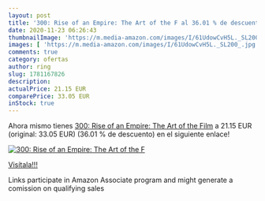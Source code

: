 ```yaml
---
layout: post
title: '300: Rise of an Empire: The Art of the F al 36.01 % de descuento'
date: 2020-11-23 06:26:43
thumbnailImage: 'https://m.media-amazon.com/images/I/61UdowCvH5L._SL200_.jpg'
images: [ 'https://m.media-amazon.com/images/I/61UdowCvH5L._SL200_.jpg' ]
comments: true
category: ofertas
author: ring
slug: 1781167826
description:
actualPrice: 21.15 EUR
comparePrice: 33.05 EUR
inStock: true
---
```


Ahora mismo tienes [300: Rise of an Empire: The Art of the Film](https://www.amazon.es/dp/1781167826/?tag=tolees-21) a 21.15 EUR (original: 33.05 EUR) (36.01 %  de descuento) en el siguiente enlace!

[![300: Rise of an Empire: The Art of the F](https://m.media-amazon.com/images/I/61UdowCvH5L._SL200_.jpg)](https://www.amazon.es/dp/1781167826/?tag=tolees-21)

[Visítala!!!](https://www.amazon.es/dp/1781167826/?tag=tolees-21)

Links participate in Amazon Associate program and might generate a comission on qualifying sales
